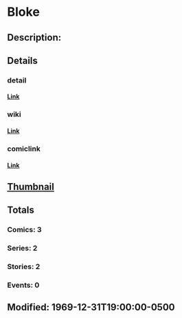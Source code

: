 # Bloke
## Description: 
## Details
### detail
#### [Link](http://marvel.com/characters/311/bloke?utm_campaign=apiRef&utm_source=225578a89fc76f3d20fbffda5d17a88d)
### wiki
#### [Link](http://marvel.com/universe/Bloke?utm_campaign=apiRef&utm_source=225578a89fc76f3d20fbffda5d17a88d)
### comiclink
#### [Link](http://marvel.com/comics/characters/1009202/bloke?utm_campaign=apiRef&utm_source=225578a89fc76f3d20fbffda5d17a88d)
## [Thumbnail](http://i.annihil.us/u/prod/marvel/i/mg/2/60/4c00409415b3b.jpg)
## Totals
### Comics: 3
### Series: 2
### Stories: 2
### Events: 0
## Modified: 1969-12-31T19:00:00-0500